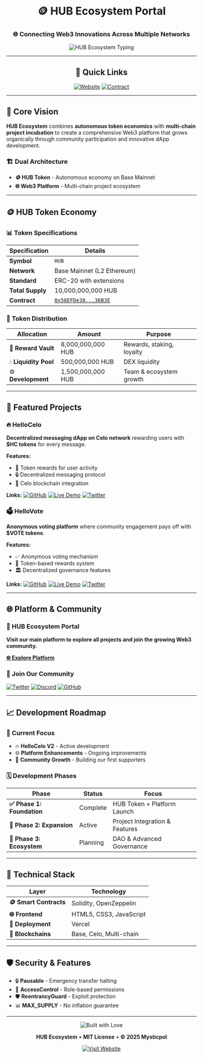 <!-- HEADER -->
<div align="center">

# 🪙 HUB Ecosystem Portal

### 🌐 Connecting Web3 Innovations Across Multiple Networks

<!-- ANIMATED-LIKE TEXT USING SVG -->
![HUB Ecosystem Typing](https://readme-typing-svg.herokuapp.com?font=Courier+Prime&weight=700&size=24&pause=800&color=35D07F&center=true&vCenter=true&width=800&lines=HUB+Ecosystem+%7C+Token+%2B+Web3+Platform;Autonomous+economy+on+Base+%2B+multi-chain)

---

## 🚀 Quick Links

[![Website](https://img.shields.io/badge/🚀_Visit_Platform-HUB_Ecosystem-00ff88?style=for-the-badge&logo=vercel&logoColor=black)](https://hub-ecosystem.vercel.app)
[![Contract](https://img.shields.io/badge/📄_HUB_Token_Contract-8b5cf6?style=for-the-badge&logo=ethereum&logoColor=white)](https://basescan.org/address/0x58efde38ef2b12392bfb3dc4e503493c46636b3e)

</div>

---

## 🎯 Core Vision

**HUB Ecosystem** combines **autonomous token economics** with **multi-chain project incubation** to create a comprehensive Web3 platform that grows organically through community participation and innovative dApp development.

### 🏗️ Dual Architecture
- **🪙 HUB Token** - Autonomous economy on Base Mainnet  
- **🌐 Web3 Platform** - Multi-chain project ecosystem

---

## 🪙 HUB Token Economy

### 📊 Token Specifications

| Specification | Details |
|---------------|---------|
| **Symbol** | `HUB` |
| **Network** | Base Mainnet (L2 Ethereum) |
| **Standard** | ERC-20 with extensions |
| **Total Supply** | 10,000,000,000 HUB |
| **Contract** | [`0x58EFDe38...36B3E`](https://basescan.org/address/0x58efde38ef2b12392bfb3dc4e503493c46636b3e) |

### 🧩 Token Distribution

| Allocation | Amount | Purpose |
|------------|---------|----------|
| 🏦 **Reward Vault** | 8,000,000,000 HUB | Rewards, staking, loyalty |
| 💧 **Liquidity Pool** | 500,000,000 HUB | DEX liquidity |
| ⚙️ **Development** | 1,500,000,000 HUB | Team & ecosystem growth |

---

## 🚀 Featured Projects

### 🔥 HelloCelo
**Decentralized messaging dApp on Celo network** rewarding users with **$HC tokens** for every message.

**Features:**
- 🎯 Token rewards for user activity
- 🔒 Decentralized messaging protocol
- 🌱 Celo blockchain integration

**Links:** 
[![GitHub](https://img.shields.io/badge/GitHub-181717?style=flat&logo=github)](https://github.com/Mystique85/HelloCeloV2)
[![Live Demo](https://img.shields.io/badge/🚀_Live_Demo-00ff88?style=flat)](https://hello-celo-v2.vercel.app/)
[![Twitter](https://img.shields.io/badge/Twitter-1DA1F2?style=flat&logo=twitter)](https://x.com/HelloCelo_HC)

### 🗳️ HelloVote  
**Anonymous voting platform** where community engagement pays off with **$VOTE tokens**.

**Features:**
- ✅ Anonymous voting mechanism
- 🎁 Token-based rewards system
- 🏛️ Decentralized governance features

**Links:**
[![GitHub](https://img.shields.io/badge/GitHub-181717?style=flat&logo=github)](https://github.com/Mystique85/hello-vote)
[![Live Demo](https://img.shields.io/badge/🚀_Live_Demo-00ff88?style=flat)](https://hello-vote.vercel.app/)
[![Twitter](https://img.shields.io/badge/Twitter-1DA1F2?style=flat&logo=twitter)](https://x.com/HelloCelo_HC)

---

## 🌐 Platform & Community

### 🎯 HUB Ecosystem Portal
**Visit our main platform to explore all projects and join the growing Web3 community.**

[**🌐 Explore Platform**](https://hub-ecosystem.vercel.app)

### 👥 Join Our Community

[![Twitter](https://img.shields.io/badge/🐦_Twitter/X-Follow_Progress-1DA1F2?style=for-the-badge&logo=twitter)](https://x.com/BaseEngageHub)
[![Discord](https://img.shields.io/badge/💬_Discord-Join_Chat-5865F2?style=for-the-badge&logo=discord)](https://discord.gg/9d4VFb3J5s)
[![GitHub](https://img.shields.io/badge/💻_GitHub-View_Code-181717?style=for-the-badge&logo=github)](https://github.com/Mystique85)

---

## 📈 Development Roadmap

### 🚧 Current Focus
- 🔥 **HelloCelo V2** - Active development
- 🌐 **Platform Enhancements** - Ongoing improvements
- 🤝 **Community Growth** - Building our first supporters

### 🗓️ Development Phases

| Phase | Status | Focus |
|-------|---------|--------|
| **✅ Phase 1: Foundation** | Complete | HUB Token + Platform Launch |
| **🚧 Phase 2: Expansion** | Active | Project Integration & Features |
| **🧩 Phase 3: Ecosystem** | Planning | DAO & Advanced Governance |

---

## 🔧 Technical Stack

| Layer | Technology |
|-------|------------|
| **🪙 Smart Contracts** | Solidity, OpenZeppelin |
| **🌐 Frontend** | HTML5, CSS3, JavaScript |
| **🚀 Deployment** | Vercel |
| **🔗 Blockchains** | Base, Celo, Multi-chain |

---

## 🛡️ Security & Features

- 🔒 **Pausable** - Emergency transfer halting
- 👑 **AccessControl** - Role-based permissions  
- 🛡️ **ReentrancyGuard** - Exploit protection
- 📊 **MAX_SUPPLY** - No inflation guarantee

---

<div align="center">

<!-- ANIMATED FOOTER TEXT -->
![Built with Love](https://readme-typing-svg.herokuapp.com?font=Courier+Prime&weight=700&size=22&pause=800&color=35D07F&center=true&vCenter=true&width=700&lines=Built+with+💚+for+the+Web3+community)

**HUB Ecosystem** • **MIT License** • **© 2025 Mysticpol**

[![Visit Website](https://img.shields.io/badge/🌐_Visit_HUB_Ecosystem_Portal-00ff88?style=for-the-badge&logo=vercel)](https://hub-ecosystem.vercel.app)

</div>
